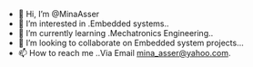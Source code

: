 - 👋 Hi, I’m @MinaAsser
- 👀 I’m interested in .Embedded systems..
- 🌱 I’m currently learning .Mechatronics Engineering..
- 💞️ I’m looking to collaborate on Embedded system projects...
- 📫 How to reach me ..Via Email mina_asser@yahoo.com.

<!---
MinaAsser/MinaAsser is a ✨ special ✨ repository because its `README.md` (this file) appears on your GitHub profile.
You can click the Preview link to take a look at your changes.
--->
